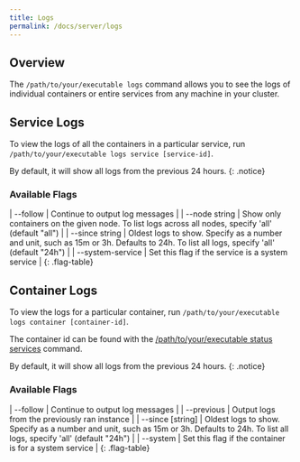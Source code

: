 ```yaml
---
title: Logs
permalink: /docs/server/logs
---
```


## Overview

The `/path/to/your/executable logs` command allows you to see the logs of individual containers or entire services from any machine in your cluster.

## Service Logs

To view the logs of all the containers in a particular service, run `/path/to/your/executable logs service [service-id]`.

By default, it will show all logs from the previous 24 hours. 
{: .notice} 

### Available Flags

| \--follow |           Continue to output log messages |
| \--node string  |   Show only containers on the given node. To list logs across all nodes, specify 'all' (default "all") |
| \--since string  |   Oldest logs to show. Specify as a number and unit, such as 15m or 3h. Defaults to 24h. To list all logs, specify 'all' (default "24h") |
| \--system-service |  Set this flag if the service is a system service |
{: .flag-table}

## Container Logs

To view the logs for a particular container, run `/path/to/your/executable logs container [container-id]`.

The container id can be found with the [/path/to/your/executable status services](/docs/server/status) command.

By default, it will show all logs from the previous 24 hours. 
{: .notice} 

### Available Flags

| \--follow |            Continue to output log messages |
| \--previous |           Output logs from the previously ran instance |
| \--since [string] |       Oldest logs to show. Specify as a number and unit, such as 15m or 3h. Defaults to 24h. To list all logs, specify 'all' (default "24h") |
| \--system |  Set this flag if the container is for a system service |
{: .flag-table}


